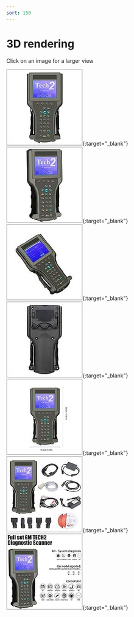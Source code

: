 ```yaml
---
sort: 150
---
```

# 3D rendering

Click on an image for a larger view

[![](tech_2_3d_model_01_t.jpg)](tech_2_3d_model_01.jpg){:target="_blank"}
[![](tech_2_3d_model_02_t.jpg)](tech_2_3d_model_02.jpg){:target="_blank"}
[![](tech_2_3d_model_03_t.jpg)](tech_2_3d_model_03.jpg){:target="_blank"}
[![](tech_2_3d_model_04_t.jpg)](tech_2_3d_model_04.jpg){:target="_blank"}
[![](tech_2_3d_model_05_t.jpg)](tech_2_3d_model_05.jpg){:target="_blank"}
[![](tech_2_3d_model_06_t.jpg)](tech_2_3d_model_06.jpg){:target="_blank"}
[![](tech_2_3d_model_07_t.jpg)](tech_2_3d_model_07.jpg){:target="_blank"}